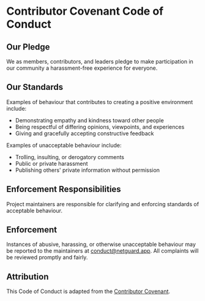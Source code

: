 # Contributor Covenant Code of Conduct

## Our Pledge
We as members, contributors, and leaders pledge to make participation in our community a harassment-free experience for everyone.

## Our Standards
Examples of behaviour that contributes to creating a positive environment include:
- Demonstrating empathy and kindness toward other people
- Being respectful of differing opinions, viewpoints, and experiences
- Giving and gracefully accepting constructive feedback

Examples of unacceptable behaviour include:
- Trolling, insulting, or derogatory comments
- Public or private harassment
- Publishing others' private information without permission

## Enforcement Responsibilities
Project maintainers are responsible for clarifying and enforcing standards of acceptable behaviour.

## Enforcement
Instances of abusive, harassing, or otherwise unacceptable behaviour may be reported to the maintainers at conduct@netguard.app. All complaints will be reviewed promptly and fairly.

## Attribution
This Code of Conduct is adapted from the [Contributor Covenant](https://www.contributor-covenant.org/version/2/1/code_of_conduct.html).
